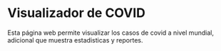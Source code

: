 # Visualizador de COVID

Esta página web permite visualizar los casos de covid a nivel mundial, adicional que muestra estadisticas y reportes.
